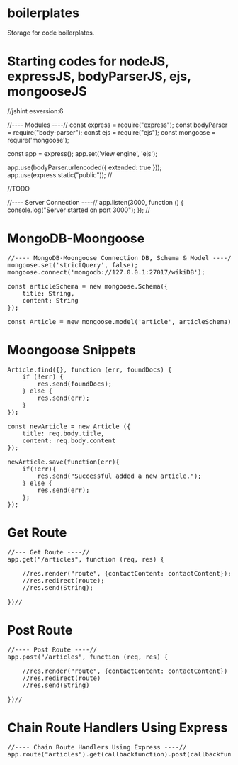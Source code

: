 # boilerplates
Storage for code boilerplates.

# Starting codes for nodeJS, expressJS, bodyParserJS, ejs, mongooseJS
//jshint esversion:6

//---- Modules ----//
const express = require("express");
const bodyParser = require("body-parser");
const ejs = require("ejs");
const mongoose = require('mongoose');

const app = express();
app.set('view engine', 'ejs');

app.use(bodyParser.urlencoded({ extended: true }));
app.use(express.static("public")); //

//TODO

//---- Server Connection ----//
app.listen(3000, function () {
    console.log("Server started on port 3000");
}); //


# MongoDB-Moongoose
<pre>
//---- MongoDB-Moongoose Connection DB, Schema & Model ----//
mongoose.set('strictQuery', false);
mongoose.connect('mongodb://127.0.0.1:27017/wikiDB');

const articleSchema = new mongoose.Schema({
    title: String,
    content: String
});

const Article = new mongoose.model('article', articleSchema); //
</pre>

# Moongoose Snippets
<pre>
Article.find({}, function (err, foundDocs) {
    if (!err) {
        res.send(foundDocs);
    } else {
        res.send(err);
    }
});

const newArticle = new Article ({
    title: req.body.title,
    content: req.body.content
});

newArticle.save(function(err){
    if(!err){
        res.send("Successful added a new article.");
    } else {
        res.send(err);
    };
});
</pre>

# Get Route
<pre>
//--- Get Route ----//
app.get("/articles", function (req, res) {

    //res.render("route", {contactContent: contactContent});
    //res.redirect(route);
    //res.send(String);
    
})//
</pre>

# Post Route
<pre>
//---- Post Route ----//
app.post("/articles", function (req, res) {

    //res.render("route", {contactContent: contactContent})
    //res.redirect(route)
    //res.send(String)
    
})//
</pre>

# Chain Route Handlers Using Express
<pre>
//---- Chain Route Handlers Using Express ----//
app.route("articles").get(callbackfunction).post(callbackfunction).delete(callbackfunction);
</pre>
